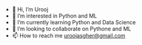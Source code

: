 - 👋 Hi, I’m Urooj
- 👀 I’m interested in Python and ML
- 🌱 I’m currently learning Python and Data Science
- 💞️ I’m looking to collaborate on Pythone and ML
- 📫 How to reach me uroojasgher@gmail.com

<!---
urooj88/urooj88 is a ✨ special ✨ repository because its `README.md` (this file) appears on your GitHub profile.
You can click the Preview link to take a look at your changes.
--->
